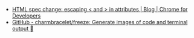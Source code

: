 - [HTML spec change: escaping < and > in attributes | Blog | Chrome for Developers](https://developer.chrome.com/blog/escape-attributes)
- [GitHub - charmbracelet/freeze: Generate images of code and terminal output 📸](https://github.com/charmbracelet/freeze)